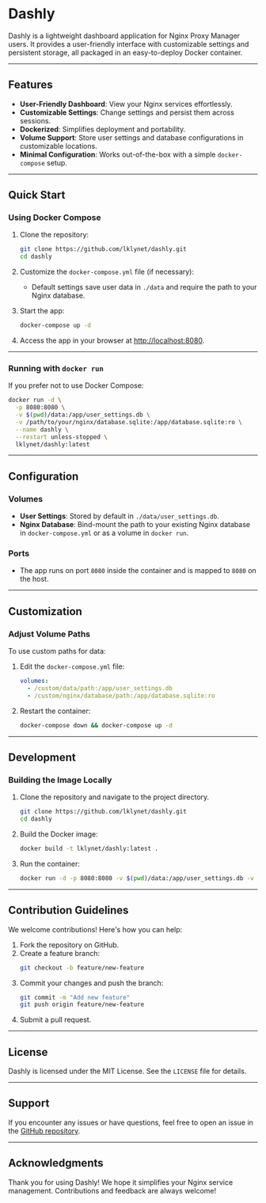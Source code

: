 
# Dashly

Dashly is a lightweight dashboard application for Nginx Proxy Manager users. It provides a user-friendly interface with customizable settings and persistent storage, all packaged in an easy-to-deploy Docker container.

---

## Features

- **User-Friendly Dashboard**: View your Nginx services effortlessly.
- **Customizable Settings**: Change settings and persist them across sessions.
- **Dockerized**: Simplifies deployment and portability.
- **Volume Support**: Store user settings and database configurations in customizable locations.
- **Minimal Configuration**: Works out-of-the-box with a simple `docker-compose` setup.

---

## Quick Start

### Using Docker Compose

1. Clone the repository:
   ```bash
   git clone https://github.com/lklynet/dashly.git
   cd dashly
   ```

2. Customize the `docker-compose.yml` file (if necessary):
   - Default settings save user data in `./data` and require the path to your Nginx database.

3. Start the app:
   ```bash
   docker-compose up -d
   ```

4. Access the app in your browser at [http://localhost:8080](http://localhost:8080).

---

### Running with `docker run`

If you prefer not to use Docker Compose:

```bash
docker run -d \
  -p 8080:8080 \
  -v $(pwd)/data:/app/user_settings.db \
  -v /path/to/your/nginx/database.sqlite:/app/database.sqlite:ro \
  --name dashly \
  --restart unless-stopped \
  lklynet/dashly:latest
```

---

## Configuration

### Volumes

- **User Settings**: Stored by default in `./data/user_settings.db`.
- **Nginx Database**: Bind-mount the path to your existing Nginx database in `docker-compose.yml` or as a volume in `docker run`.

### Ports

- The app runs on port `8080` inside the container and is mapped to `8080` on the host.

---

## Customization

### Adjust Volume Paths

To use custom paths for data:

1. Edit the `docker-compose.yml` file:
   ```yaml
   volumes:
     - /custom/data/path:/app/user_settings.db
     - /custom/nginx/database/path:/app/database.sqlite:ro
   ```

2. Restart the container:
   ```bash
   docker-compose down && docker-compose up -d
   ```

---

## Development

### Building the Image Locally

1. Clone the repository and navigate to the project directory.
   ```bash
   git clone https://github.com/lklynet/dashly.git
   cd dashly
   ```

2. Build the Docker image:
   ```bash
   docker build -t lklynet/dashly:latest .
   ```

3. Run the container:
   ```bash
   docker run -d -p 8080:8080 -v $(pwd)/data:/app/user_settings.db -v /path/to/nginx/database.sqlite:/app/database.sqlite:ro lklynet/dashly:latest
   ```

---

## Contribution Guidelines

We welcome contributions! Here's how you can help:

1. Fork the repository on GitHub.
2. Create a feature branch:
   ```bash
   git checkout -b feature/new-feature
   ```
3. Commit your changes and push the branch:
   ```bash
   git commit -m "Add new feature"
   git push origin feature/new-feature
   ```
4. Submit a pull request.

---

## License

Dashly is licensed under the MIT License. See the `LICENSE` file for details.

---

## Support

If you encounter any issues or have questions, feel free to open an issue in the [GitHub repository](https://github.com/lklynet/dashly/issues).

---

## Acknowledgments

Thank you for using Dashly! We hope it simplifies your Nginx service management. Contributions and feedback are always welcome!
